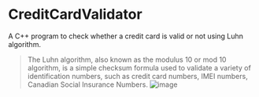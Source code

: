 # CreditCardValidator
A C++ program to check whether a credit card is valid or not using Luhn algorithm.
>The Luhn algorithm, also known as the modulus 10 or mod 10 algorithm, is a simple checksum formula used to validate a variety of identification numbers, such as credit card numbers, IMEI numbers, Canadian Social Insurance Numbers.
![image](https://user-images.githubusercontent.com/71898557/211466632-4eea5d0f-1cc7-4630-82e0-6173cec69f2c.png)
